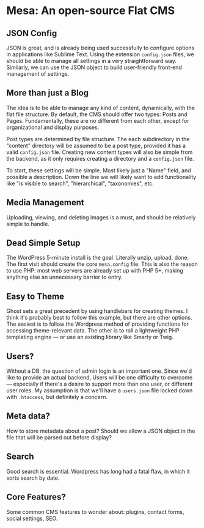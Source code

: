 # Mesa: An open-source Flat CMS

## JSON Config

JSON is great, and is already being used successfully to configure options in applications like Sublime Text. Using the extension `config.json` files, we should be able to manage all settings in a very straightforward way. Similarly, we can use the JSON object to build user-friendly front-end management of settings.

## More than just a Blog

The idea is to be able to manage any kind of content, dynamically, with the flat file structure. By default, the CMS should offer two types: Posts and Pages. Fundamentally, these are no different from each other, except for organizational and display purposes.

Post types are determined by file structure. The each subdirectory in the "content" directory will be assumed to be a post type, provided it has a valid `config.json` file. Creating new content types will also be simple from the backend, as it only requires creating a directory and a `config.json` file.

To start, these settings will be simple. Most likely just a "Name" field, and possible a description. Down the line we will likely want to add functionality like "is visible to search", "hierarchical", "taxonomies", etc.

## Media Management

Uploading, viewing, and deleting images is a must, and should be relatively simple to handle. 

## Dead Simple Setup

The WordPress 5-minute install is the goal. Literally unzip, upload, done. The first visit should create the core `mesa.config` file. This is also the reason to use PHP: most web servers are already set up with PHP 5+, making anything else an unnecessary barrier to entry.

## Easy to Theme

Ghost sets a great precedent by using handlebars for creating themes. I think it's probably best to follow this example, but there are other options. The easiest is to follow the Wordpress method of providing functions for accessing theme-relevant data. The other is to roll a lightweight PHP templating engine — or use an existing library like Smarty or Twig.

## Users?

Without a DB, the question of admin login is an important one. Since we'd like to provide an actual backend, Users will be one difficulty to overcome — especially if there's a desire to support more than one user, or different user roles. My assumption is that we'll have a `users.json` file locked down with `.htaccess`, but definitely a concern.

## Meta data?

How to store metadata about a post? Should we allow a JSON object in the file that will be parsed out before display?

## Search

Good search is essential. Wordpress has long had a fatal flaw, in which it sorts search by date.

## Core Features?

Some common CMS features to wonder about: plugins, contact forms, social settings, SEO.
